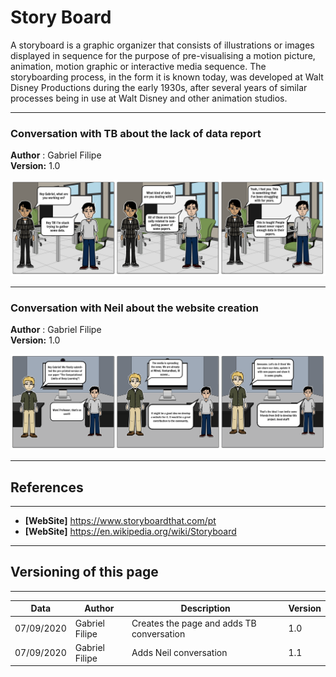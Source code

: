 # Story Board

A storyboard is a graphic organizer that consists of illustrations or images displayed in sequence for the purpose of pre-visualising a motion picture, animation, motion graphic or interactive media sequence. The storyboarding process, in the form it is known today, was developed at Walt Disney Productions during the early 1930s, after several years of similar processes being in use at Walt Disney and other animation studios.


---

### Conversation with TB about the lack of data report

**Author** : Gabriel Filipe</br>
**Version:** 1.0</br>

![Gabriel Filipe TB](./images/tb_conversation.png)

***

### Conversation with Neil about the website creation

**Author** : Gabriel Filipe</br>
**Version:** 1.0</br>

![Gabriel Filipe TB](./images/neil_conversation.png)

---
## References
---
- **[WebSite]** <a href="dlc">https://www.storyboardthat.com/pt</a>
- **[WebSite]** <a href="dlc">https://en.wikipedia.org/wiki/Storyboard</a>
***

## Versioning of this page
---

| Data | Author | Description | Version |
|------|-------|-----------|--------|
| 07/09/2020 | Gabriel Filipe | Creates the page and adds TB conversation | 1.0 |
| 07/09/2020 | Gabriel Filipe | Adds Neil conversation | 1.1 |